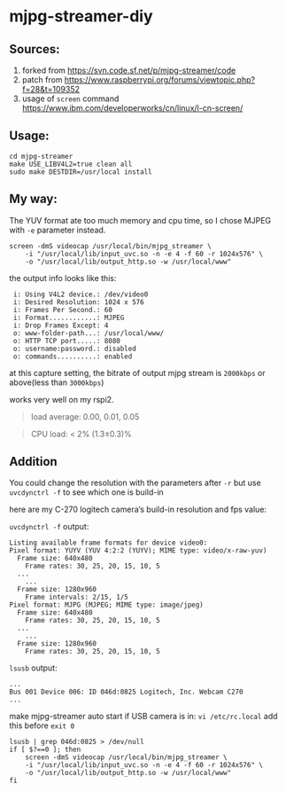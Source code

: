 # mjpg-streamer-diy

## Sources:
1. forked from https://svn.code.sf.net/p/mjpg-streamer/code
2. patch from https://www.raspberrypi.org/forums/viewtopic.php?f=28&t=109352
3. usage of `screen` command https://www.ibm.com/developerworks/cn/linux/l-cn-screen/

## Usage:

```
cd mjpg-streamer
make USE_LIBV4L2=true clean all
sudo make DESTDIR=/usr/local install
```

## My way:

The YUV format ate too much memory and cpu time, so I chose MJPEG with `-e` parameter instead.

```
screen -dmS videocap /usr/local/bin/mjpg_streamer \
    -i "/usr/local/lib/input_uvc.so -n -e 4 -f 60 -r 1024x576" \
    -o "/usr/local/lib/output_http.so -w /usr/local/www"
```

the output info looks like this:

```
 i: Using V4L2 device.: /dev/video0
 i: Desired Resolution: 1024 x 576
 i: Frames Per Second.: 60
 i: Format............: MJPEG
 i: Drop Frames Except: 4
 o: www-folder-path...: /usr/local/www/
 o: HTTP TCP port.....: 8080
 o: username:password.: disabled
 o: commands..........: enabled
```

at this capture setting, the bitrate of output mjpg stream is `2000kbps` or above(less than `3000kbps`)

works very well on my rspi2.

> load average: 0.00, 0.01, 0.05

> CPU load: < 2% (1.3±0.3)%

## Addition

You could change the resolution with the parameters after `-r` but use `uvcdynctrl -f` to see which one is build-in

here are my C-270 logitech camera‘s build-in resolution and fps value:

`uvcdynctrl -f` output:

```
Listing available frame formats for device video0:
Pixel format: YUYV (YUV 4:2:2 (YUYV); MIME type: video/x-raw-yuv)
  Frame size: 640x480
    Frame rates: 30, 25, 20, 15, 10, 5
  ...
    ...
  Frame size: 1280x960
    Frame intervals: 2/15, 1/5
Pixel format: MJPG (MJPEG; MIME type: image/jpeg)
  Frame size: 640x480
    Frame rates: 30, 25, 20, 15, 10, 5
  ...
    ...
  Frame size: 1280x960
    Frame rates: 30, 25, 20, 15, 10, 5
```
`lsusb` output:

```
...
Bus 001 Device 006: ID 046d:0825 Logitech, Inc. Webcam C270
...
```

make mjpg-streamer auto start if USB camera is in:
`vi /etc/rc.local` add this before `exit 0`
```
lsusb | grep 046d:0825 > /dev/null
if [ $?==0 ]; then
    screen -dmS videocap /usr/local/bin/mjpg_streamer \
    -i "/usr/local/lib/input_uvc.so -n -e 4 -f 60 -r 1024x576" \
    -o "/usr/local/lib/output_http.so -w /usr/local/www"
fi
```
